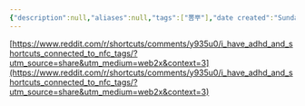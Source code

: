 ```yaml
---
{"description":null,"aliases":null,"tags":["뽐뿌"],"date created":"Sunday, February 12th 2023, 12:31:27 pm","date modified":"Monday, February 27th 2023, 6:20:45 pm","created":"2023-02-12T12:31:27","updated":"2023-07-15T21:33:04","title":"NFC Stickers","dg-publish":true,"permalink":"/docs/NFC Stickers/","dgPassFrontmatter":true}
---
```


[https://www.reddit.com/r/shortcuts/comments/y935u0/i_have_adhd_and_shortcuts_connected_to_nfc_tags/?utm_source=share&utm_medium=web2x&context=3](https://www.reddit.com/r/shortcuts/comments/y935u0/i_have_adhd_and_shortcuts_connected_to_nfc_tags/?utm_source=share&utm_medium=web2x&context=3)
